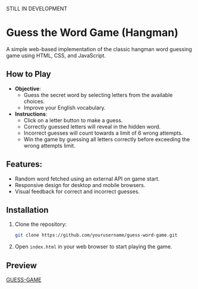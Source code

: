 STILL IN DEVELOPMENT
# Guess the Word Game (Hangman)

A simple web-based implementation of the classic hangman word guessing game using HTML, CSS, and JavaScript.

## How to Play

- **Objective**:
  - Guess the secret word by selecting letters from the available choices.
  - Improve your English vocabulary.
- **Instructions**:
  - Click on a letter button to make a guess.
  - Correctly guessed letters will reveal in the hidden word.
  - Incorrect guesses will count towards a limit of 6 wrong attempts.
  - Win the game by guessing all letters correctly before exceeding the wrong attempts limit.

## Features:
- Random word fetched using an external API on game start.
- Responsive design for desktop and mobile browsers.
- Visual feedback for correct and incorrect guesses.
  
## Installation
1. Clone the repository:
   ```bash
   git clone https://github.com/yourusername/guess-word-game.git
   ```
2. Open `index.html` in your web browser to start playing the game.

## Preview

[GUESS-GAME](https://imgur.com/GRk8WOE)
